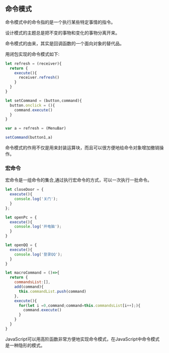 ## 命令模式

命令模式中的命令指的是一个执行某些特定事情的指令。

设计模式的主题总是把不变的事物和变化的事物分离开来。

命令模式的由来，其实是回调函数的一个面向对象的替代品。

用闭包实现的命令模式如下:

```js
let refresh = (receiver){
  return {
    execute(){
      receiver.refresh()
    }
  }
}

let setCommand = (button,command){
  button.onclick = (){
    command.execute()
  }
}

var a = refresh = (MenuBar)

setCommand(button1,a)
```

命令模式的作用不仅是用来封装运算块，而且可以很方便地给命令对象增加撤销操作。

### 宏命令

宏命令是一组命令的集合,通过执行宏命令的方式，可以一次执行一批命令。

```js
let closeDoor = {
  execute(){
    console.log('关门');
  }
};

let openPc = {
  execute(){
    console.log('开电脑');
  }
}

let openQQ = {
  execute(){
    console.log('登录QQ');
  }
}

let macroCommand = ()=>{
  return {
    commandsList:[],
    add(command){
      this.commandList.push(command)
    },
    execute(){
      for(let i =0,command;command=this.commandsList[i++];){
        command.execute()
      }
    }
  }
}

```

JavaScript可以用高阶函数非常方便地实现命令模式，在JavaScript中命令模式是一种隐形的模式。
